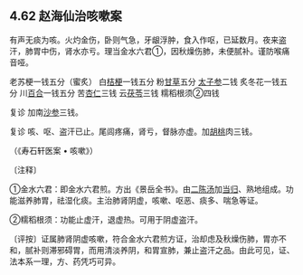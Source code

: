 ## 4.62 赵海仙治咳嗽案

有声无痰为咳。火灼金伤，卧则气急，牙龈浮肿，食入作呕，已延数月。夜来盗汗，肺胃中伤，肾水亦亏。理当金水六君①，因秋燥伤肺，未便腻补。谨防喉痛音哑。

老苏梗一钱五分（蜜炙） 白[桔梗](https://www.gmzyjc.com/read/bc/bc16-0.2.2.0.0.md)一钱五分 粉[甘草](https://www.gmzyjc.com/read/bc/bc17-0.1.8.0.0.md)五分 [太子参](https://www.gmzyjc.com/read/bc/bc17-0.1.3.0.0.md)二钱 炙冬花一钱五分 川[百合](https://www.gmzyjc.com/read/bc/bc17-0.4.7.0.0.md)一钱五分 苦[杏仁](https://www.gmzyjc.com/read/bc/bc16-0.3.1.0.0.md)三钱 云[茯苓](https://www.gmzyjc.com/read/bc/bc05-0.0.1.0.0.md)三钱 糯稻根须②四钱

复诊 加南[沙参](https://www.gmzyjc.com/read/bc/bc17-0.4.1.0.0.md)三钱。

复诊 咳、呕、盗汗已止。尾闾疼痛，肾亏，督脉亦虚。加[胡桃](https://www.gmzyjc.com/read/bc/bc17-0.2.16.0.0.md)肉三钱。

（《寿石轩医案 • 咳嗽》）

〔注释〕

①金水六君：即金水六君煎。方出《景岳全书》。由[二陈汤](https://www.gmzyjc.com/read/fjx/fjx12-0.1.0.0.0.md)加[当归](https://www.gmzyjc.com/read/bc/bc17-0.3.3.0.0.md)、熟地组成。功能滋养肺胃，祛湿化痰。主治肺肾阴虚，咳嗽、呕恶、痰多、喘急等证。

②糯稻根须：功能止虚汗，退虚热。可用于阴虚盗汗。

〔评按〕证属肺肾阴虚咳嗽，符合金水六君煎方证，治却虑及秋燥伤肺，胃亦不和，腻补则滞邪碍胃，而用清淡养阴，和胃宣肺，兼止盗汗之品。由此可见，证、法本系一理，方、药凭巧可异。

